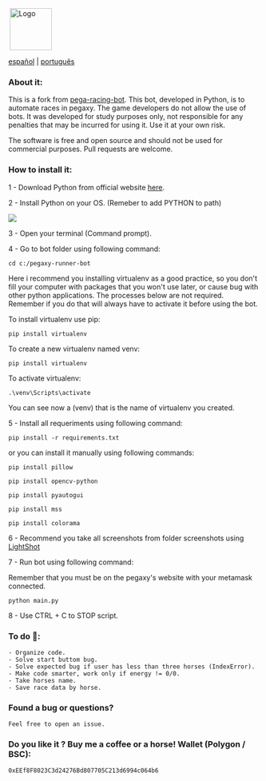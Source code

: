 <img hspace="3" alt="Logo" src="https://raw.githubusercontent.com/pegaxyracing/pegaxyracing/master/res/logo.png" height=84/>


[español](https://github.com/pegaxyracing/pegaxyracing/blob/master/res/README_es.md) | [português](https://github.com/pegaxyracing/pegaxyracing/blob/master/res/README_pt_BR.md)

### About it:

This is a fork from [pega-racing-bot](https://github.com/GabrielZulian/pegaxy-racing-bot). This bot, developed in Python, is to automate races in pegaxy.
The game developers do not allow the use of bots. It was developed for study purposes only, not responsible for any penalties that may be incurred for using it. Use it at your own risk.


The software is free and open source and should not be used for commercial purposes. Pull requests are welcome.


### How to install it:



1 - Download Python from official website [here](https://www.python.org/downloads/).

2 - Install Python on your OS. (Remeber to add PYTHON to path)

<img src="https://raw.githubusercontent.com/pegaxyracing/pegaxyracing/master/res/path.png">
	
3 - Open your terminal (Command prompt).
	
4 - Go to bot folder using following command:

```
cd c:/pegaxy-runner-bot
```
	
	
Here i recommend you installing virtualenv as a good practice,
so you don't fill your computer with packages that you won't use later, 
or cause bug with other python applications. The processes below 
are not required. Remember if you do that will always have to activate
it before using the bot.
	
	
To install virtualenv use pip:
	
```
pip install virtualenv
```
	
To create a new virtualenv named venv:
	
```
pip install virtualenv
```
	
	
To activate virtualenv:
	
```
.\venv\Scripts\activate
```
	
You can see now a (venv) that is the name of virtualenv you created. 

5 - Install all requeriments using following command:

```
pip install -r requirements.txt
```
	
or you can install it manually using following commands:
	
```
pip install pillow
```
```
pip install opencv-python
```
```
pip install pyautogui
```
```
pip install mss
```
```
pip install colorama
```
	

6 - Recommend you take all screenshots from folder screenshots using [LightShot](https://app.prntscr.com/pt-br/download.html)


7 - Run bot using following command:

Remember that you must be on the pegaxy's website with your metamask connected.

```	
python main.py
```
	

8 - Use CTRL + C to STOP script.


### To do 🎯:
	
```
- Organize code.
- Solve start buttom bug.
- Solve expected bug if user has less than three horses (IndexError).
- Make code smarter, work only if energy != 0/0.
- Take horses name.
- Save race data by horse.
```



### Found a bug or questions?

	Feel free to open an issue.


### Do you like it ? Buy me a coffee or a horse! Wallet (Polygon / BSC):

```
0xEEf8F8023C3d24276Bd807705C213d6994c064b6
```
